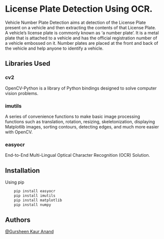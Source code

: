 
# License Plate Detection Using OCR.

Vehicle Number Plate Detection aims at detection of the License Plate present on a vehicle and then extracting the contents of that License Plate. A vehicle’s license plate is commonly known as ‘a number plate’. It is a metal plate that is attached to a vehicle and has the official registration number of a vehicle embossed on it. Number plates are placed at the front and back of the vehicle and help anyone to identify a vehicle.


## Libraries Used

### cv2
OpenCV-Python is a library of Python bindings designed to solve computer vision problems.

### imutils
A series of convenience functions to make basic image processing functions such as translation, rotation, resizing, skeletonization, displaying Matplotlib images, sorting contours, detecting edges, and much more easier with OpenCV.

### easyocr
End-to-End Multi-Lingual Optical Character Recognition (OCR) Solution.

## Installation

Using pip

```bash
    pip install easyocr
    pip install imutils
    pip install matplotlib
    pip install numpy
```
    
## Authors

[@Gursheen Kaur Anand](https://github.com/GursheenK)


